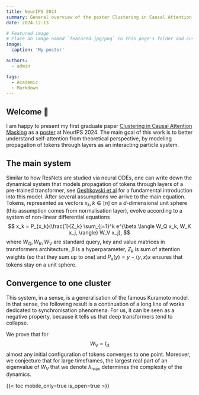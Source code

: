 ```yaml
---
title: NeurIPS 2024
summary: General overview of the poster Clustering in Causal Attention Masking
date: 2024-12-13

# Featured image
# Place an image named `featured.jpg/png` in this page's folder and customize its options here.
image:
  caption: 'My poster'

authors:
  - admin

tags:
  - Academic
  - Markdown
---
```


## Welcome 👋

I am happy to present my first graduate paper [Clustering in Causal Attention Masking](https://arxiv.org/abs/2411.04990) as a [poster](https://neurips.cc/media/PosterPDFs/NeurIPS%202024/95352.png?t=1734050775.9867222) at NeurIPS 2024. The main goal of this work is to better understand self-attention from theoretical perspective, by modeling propagation of tokens through layers as an interacting particle system.

## The main system
Similar to how ResNets are studied via neural ODEs, one can write down the dynamical system that models propagation of tokens 
through layers of a pre-trained transformer, see [Geshkovski et al](https://arxiv.org/abs/2312.10794) for a 
fundamental introduction into this model. After several assumptions we arrive to the main equation. Tokens, represented as vectors $x_k, k \in [n]$ on a $d$-dimensional unit sphere (this assumption comes from normalisation layer), evolve according to a system of non-linear differential equations
$$
x_k = P_{x_k}(\frac{1}{Z_k} \sum_{j=1}^k e^{\beta \langle W_Q x_k, W_K x_j, \rangle} W_V x_j),
$$
where $W_Q, W_K, W_V$ are standard query, key and value matrices in transformers architecture, $\beta$ is a hyperparameter, $Z_k$ is sum of attention weights (so that they sum up to one) and $P_{x}(y) = y - \langle y, x\rangle x$ ensures that tokens stay on a unit sphere. 

## Convergence to one cluster
This system, in a sense, is a generalisation of the famous Kuramoto model. In that sense, the following result is a continuation of a long line of works dedicated to synchronisation phenomena. For us, it can be seen as a negative property, because it tells us that deep transformers tend to collapse.

We prove that for $$W_V = I_d$$ almost any initial configuration of tokens converges to one point.
Moreover, we conjecture that for large timeframes, the largest real part of an eigenvalue of $W_V$ that we denote $\lambda_{\max}$ determines the complexity of the dynamics.


{{< toc mobile_only=true is_open=true >}}


